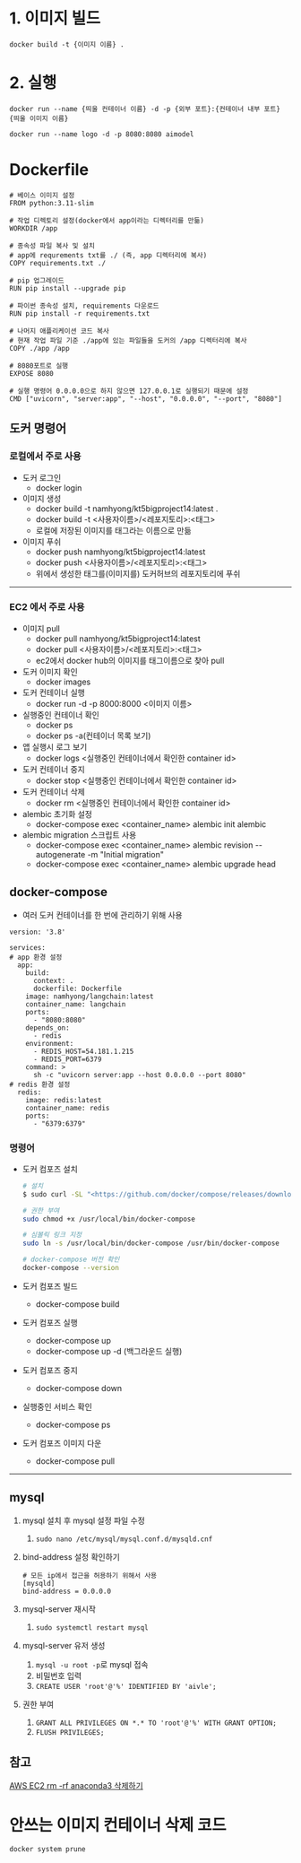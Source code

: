 
# 1. 이미지 빌드
```
docker build -t {이미지 이름} .
```

# 2. 실행
```
docker run --name {띄울 컨테이너 이름} -d -p {외부 포트}:{컨테이너 내부 포트} {띄울 이미지 이름}

docker run --name logo -d -p 8080:8080 aimodel
```

# Dockerfile
```docker
# 베이스 이미지 설정
FROM python:3.11-slim

# 작업 디렉토리 설정(docker에서 app이라는 디렉터리를 만듦)
WORKDIR /app

# 종속성 파일 복사 및 설치
# app에 requrements txt를 ./ (즉, app 디렉터리에 복사)
COPY requirements.txt ./

# pip 업그레이드
RUN pip install --upgrade pip

# 파이썬 종속성 설치, requirements 다운로드
RUN pip install -r requirements.txt

# 나머지 애플리케이션 코드 복사
# 현재 작업 파일 기준 ./app에 있는 파일들을 도커의 /app 디렉터리에 복사
COPY ./app /app

# 8080포트로 실행
EXPOSE 8080

# 실행 명령어 0.0.0.0으로 하지 않으면 127.0.0.1로 실행되기 때문에 설정
CMD ["uvicorn", "server:app", "--host", "0.0.0.0", "--port", "8080"]

```

## 도커 명령어

### 로컬에서 주로 사용

- 도커 로그인
    - docker login
- 이미지 생성
    - docker build -t namhyong/kt5bigproject14:latest .
    - docker build -t <사용자이름>/<레포지토리>:<태그>
    - 로컬에 저장된 이미지를 태그라는 이름으로 만듦
- 이미지 푸쉬
    - docker push namhyong/kt5bigproject14:latest
    - docker push <사용자이름>/<레포지토리>:<태그>
    - 위에서 생성한 태그를(이미지를) 도커허브의 레포지토리에 푸쉬

---

### EC2 에서 주로 사용

- 이미지 pull
    - docker pull namhyong/kt5bigproject14:latest
    - docker pull <사용자이름>/<레포지토리>:<태그>
    - ec2에서 docker hub의 이미지를 태그이름으로 찾아 pull
- 도커 이미지 확인
    - docker images
- 도커 컨테이너 실행
    - docker run -d -p 8000:8000 <이미지 이름>
- 실행중인 컨테이너 확인
    - docker ps
    - docker ps -a(컨테이너 목록 보기)
- 앱 실행시 로그 보기
    - docker logs <실행중인 컨테이너에서 확인한 container id>
- 도커 컨테이너 중지
    - docker stop <실행중인 컨테이너에서 확인한 container id>
- 도커 컨테이너 삭제
    - docker rm <실행중인 컨테이너에서 확인한 container id>
- alembic 초기화 설정
    - docker-compose exec <container_name> alembic init alembic
- alembic migration 스크립트 사용
    - docker-compose exec <container_name> alembic revision --autogenerate -m "Initial migration"
    - docker-compose exec <container_name> alembic upgrade head

## docker-compose

- 여러 도커 컨테이너를 한 번에 관리하기 위해 사용

```docker
version: '3.8'

services:
# app 환경 설정
  app:
    build:
      context: .
      dockerfile: Dockerfile
    image: namhyong/langchain:latest
    container_name: langchain
    ports:
      - "8080:8080"
    depends_on:
      - redis
    environment:
      - REDIS_HOST=54.181.1.215
      - REDIS_PORT=6379
    command: >
      sh -c "uvicorn server:app --host 0.0.0.0 --port 8080"
# redis 환경 설정 
  redis:
    image: redis:latest
    container_name: redis
    ports:
      - "6379:6379"
```

### 명령어

- 도커 컴포즈 설치
    
    ```bash
    # 설치
    $ sudo curl -SL "<https://github.com/docker/compose/releases/download/v2.23.0/docker-compose-$>(uname -s)-$(uname -m)" -o /usr/local/bin/docker-compose
    
    # 권한 부여
    sudo chmod +x /usr/local/bin/docker-compose
    
    # 심볼릭 링크 지정
    sudo ln -s /usr/local/bin/docker-compose /usr/bin/docker-compose
    
    # docker-compose 버전 확인
    docker-compose --version
    ```
    
- 도커 컴포즈 빌드
    
    - docker-compose build
- 도커 컴포즈 실행
    
    - docker-compose up
    - docker-compose up -d (백그라운드 실행)
- 도커 컴포즈 중지
    
    - docker-compose down
- 실행중인 서비스 확인
    
    - docker-compose ps
- 도커 컴포즈 이미지 다운
    
    - docker-compose pull

---

## mysql

1. mysql 설치 후 mysql 설정 파일 수정
    
    1. `sudo nano /etc/mysql/mysql.conf.d/mysqld.cnf`
2. bind-address 설정 확인하기
    
    ```docker
    # 모든 ip에서 접근을 허용하기 위해서 사용
    [mysqld]
    bind-address = 0.0.0.0
    ```
    
3. mysql-server 재시작
    
    1. `sudo systemctl restart mysql`
4. mysql-server 유저 생성
    
    1. `mysql -u root -p`로 mysql 접속
    2. 비밀번호 입력
    3. `CREATE USER 'root'@'%' IDENTIFIED BY 'aivle';`
5. 권한 부여
    
    1. `GRANT ALL PRIVILEGES ON *.* TO 'root'@'%' WITH GRANT OPTION;`
    2. `FLUSH PRIVILEGES;`

## 참고

[AWS EC2 rm -rf anaconda3 삭제하기](https://parksrazor.tistory.com/473)




# 안쓰는 이미지 컨테이너 삭제 코드

```
docker system prune
```

